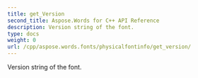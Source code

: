 ```yaml
---
title: get_Version
second_title: Aspose.Words for C++ API Reference
description: Version string of the font. 
type: docs
weight: 0
url: /cpp/aspose.words.fonts/physicalfontinfo/get_version/
---
```


Version string of the font. 

